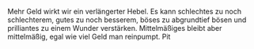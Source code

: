 <span style="color:#000ff;">Mehr Geld wirkt wir ein verlängerter Hebel. Es kann schlechtes zu noch schlechterem, gutes zu noch besserem, böses zu abgrundtief bösen und prilliantes zu einem Wunder verstärken. Mittelmäßiges bleibt aber mittelmäßig, egal wie viel Geld man reinpumpt. Pit</span>